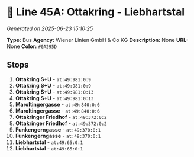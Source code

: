 # 🚌 Line 45A: Ottakring - Liebhartstal

*Generated on 2025-06-23 15:10:25*

**Type:** Bus
**Agency:** Wiener Linien GmbH & Co KG
**Description:** None
**URL:** None
**Color:** `#0A295D`

## Stops

1. **Ottakring S+U** - `at:49:981:0:9`
2. **Ottakring S+U** - `at:49:981:0:9`
3. **Ottakring S+U** - `at:49:981:0:13`
4. **Ottakring S+U** - `at:49:981:0:13`
5. **Maroltingergasse** - `at:49:840:0:6`
6. **Maroltingergasse** - `at:49:840:0:6`
7. **Ottakringer Friedhof** - `at:49:372:0:2`
8. **Ottakringer Friedhof** - `at:49:372:0:2`
9. **Funkengerngasse** - `at:49:370:0:1`
10. **Funkengerngasse** - `at:49:370:0:1`
11. **Liebhartstal** - `at:49:65:0:1`
12. **Liebhartstal** - `at:49:65:0:1`
